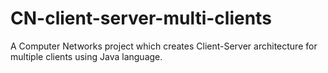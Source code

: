 # CN-client-server-multi-clients
A Computer Networks project which creates Client-Server architecture for multiple clients using Java language.
